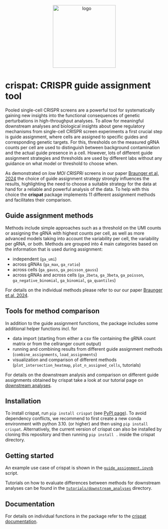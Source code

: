 <p align="center">
    <img src="https://github.com/velten-group/crispat/blob/main/crispat_logo.png" alt="logo" width="200"/>
</p>

# crispat: CRISPR guide assignment tool

Pooled single-cell CRISPR screens are a powerful tool for systematically gaining new insights into the functional consequences of genetic perturbations in high-throughput analyses. To allow for meaningful downstream analyses and biological insights about gene regulatory mechanisms from single-cell CRISPR screen experiments a first crucial step is guide assignment, where cells are assigned to specific guides and corresponding genetic targets. For this, thresholds on the measured gRNA counts per cell are used to distinguish between background contamination and the actual guide presence in a cell. However, lots of different guide assignment strategies and thresholds are used by different labs without any guidance on what model or threshold to choose when. 

As demonstrated on *low MOI CRISPRi* screens in our paper [Braunger et al, 2024](https://academic.oup.com/bioinformatics/article/40/9/btae535/7750392) the choice of guide assignment strategy strongly influences the results, highlighting the need to choose a suitable strategy for the data at hand for a reliable and powerful analysis of the data. To help with this choice the **crispat** package implements 11 different assignment methods and facilitates their comparison. 

## Guide assignment methods
Methods include simple approaches such as a threshold on the UMI counts or assigning the gRNA with highest counts per cell, as well as more advanced models taking into account the variability per cell, the variability per gRNA, or both. Methods are grouped into 4 main categories based on the information that is used during assignment:
- independent (`ga_umi`)
- across gRNAs (`ga_max`, `ga_ratio`)
- across cells (`ga_gauss`, `ga_poisson_gauss`)
- across gRNAs and across cells (`ga_2beta`, `ga_3beta`, `ga_poisson`, `ga_negative_binomial`, `ga_binomial`, `ga_quantiles`)

For details on the individual methods please refer to our our paper [Braunger et al, 2024](https://academic.oup.com/bioinformatics/article/40/9/btae535/7750392).

## Tools for method comparison 
In addition to the guide assignment functions, the package includes some additional helper functions incl. for
* data import (starting from either a csv file containing the gRNA count matrix or from the cellranger count output)
* running and combining results from different guide assignment methods (`combine_assignments`, `load_assignments`)
* visualization and comparison of different methods (`plot_intersection_heatmap`, `plot_n_assigned_cells`, tutorials)

For details on the downstream analysis and comparison on different guide assignments obtained by crispat take a look at our tutorial page on [downstream analyses](tutorials/downstream_analyses).

## Installation
To install crispat, run `pip install crispat` (see [PyPI page](https://pypi.org/project/crispat/)). To avoid dependency conflicts, we recommend to first create a new conda environment with python 3.10. (or higher) and then using `pip install crispat`. Alternatively, the current version of crispat can also be installed by cloning this repository and then running `pip install .` inside the crispat directory.

## Getting started
An example use case of crispat is shown in the [`guide_assignment.ipynb`](tutorials/guide_assignment.ipynb) script. 

Tutorials on how to evaluate differences between methods for downstream analyses can be found in the [`tutorials/downstream_analyses`](tutorials/downstream_analyses) directory. 

## Documentation

For details on individual functions in the package refer to the [crispat documentation](https://crispat.readthedocs.io/en/latest/index.html).
